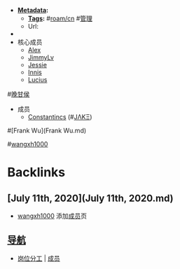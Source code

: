 - **[Metadata](Metadata.md):**
    - **[Tags](Tags.md):** #[roam/cn](roam/cn.md) #[管理](管理.md)
    - Url:
- 
- 核心成员
    - [Alex](Alex.md)
    - [JimmyLv](JimmyLv.md)
    - [Jessie](Jessie.md)
    - [Innis](Innis.md)
    - [Lucius](Lucius.md)
    
#[晚甘侯](晚甘侯.md)
- 成员
    - [Constantincs](Constantincs.md) (#[JΛKΞ](JΛKΞ.md))
    
#[Frank Wu](Frank Wu.md)
    
#[wangxh1000](wangxh1000.md)

# Backlinks
## [July 11th, 2020](July 11th, 2020.md)
- [wangxh1000](wangxh1000.md) 添加[成员](成员.md)页

## [导航](导航.md)
- [岗位分工](岗位分工.md)  | [成员](成员.md)

